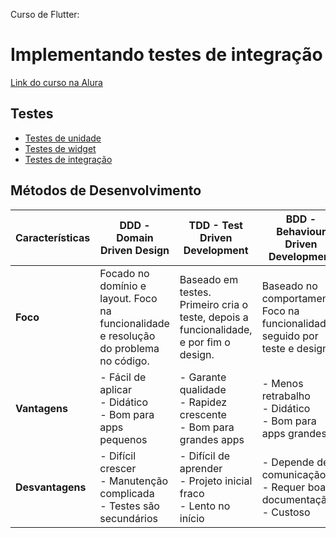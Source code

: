 Curso de Flutter: 
# Implementando testes de integração

[Link do curso na Alura](https://cursos.alura.com.br/course/flutter-implementando-testes-integracao)

## Testes

- [Testes de unidade](Teste_de_unidade.md)
- [Testes de widget](Teste_de_widget.md)
- [Testes de integração](Teste_de_integração.md)

## Métodos de Desenvolvimento

| Características  | **DDD - Domain Driven Design**                                                  | **TDD - Test Driven Development**                                         | **BDD - Behaviour Driven Development**                                    |
|------------------|--------------------------------------------------------------------------------|---------------------------------------------------------------------------|---------------------------------------------------------------------------|
| **Foco**         | Focado no domínio e layout. Foco na funcionalidade e resolução do problema no código. | Baseado em testes. Primeiro cria o teste, depois a funcionalidade, e por fim o design. | Baseado no comportamento. Foco na funcionalidade, seguido por teste e design. |
| **Vantagens**    | - Fácil de aplicar<br>- Didático<br>- Bom para apps pequenos                     | - Garante qualidade<br>- Rapidez crescente<br>- Bom para grandes apps     | - Menos retrabalho<br>- Didático<br>- Bom para apps grandes                |
| **Desvantagens** | - Difícil crescer<br>- Manutenção complicada<br>- Testes são secundários         | - Difícil de aprender<br>- Projeto inicial fraco<br>- Lento no início     | - Depende de comunicação<br>- Requer boa documentação<br>- Custoso         |
